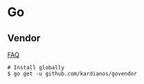# Go

## Vendor

[FAQ](https://github.com/kardianos/govendor/blob/master/doc/faq.md)
```
# Install globally
$ go get -u github.com/kardianos/govendor
